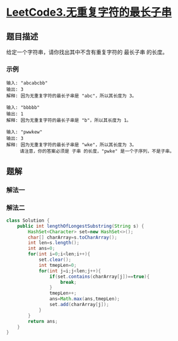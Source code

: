 # [LeetCode3.无重复字符的最长子串](https://leetcode-cn.com/problems/longest-substring-without-repeating-characters/)
## 题目描述
给定一个字符串，请你找出其中不含有重复字符的 最长子串 的长度。

### 示例
```
输入: "abcabcbb"
输出: 3 
解释: 因为无重复字符的最长子串是 "abc"，所以其长度为 3。
```
```
输入: "bbbbb"
输出: 1
解释: 因为无重复字符的最长子串是 "b"，所以其长度为 1。
```
```
输入: "pwwkew"
输出: 3
解释: 因为无重复字符的最长子串是 "wke"，所以其长度为 3。
     请注意，你的答案必须是 子串 的长度，"pwke" 是一个子序列，不是子串。
```
## 题解
### 解法一

### 解法二
```java
class Solution {
    public int lengthOfLongestSubstring(String s) {
        HashSet<Character> set=new HashSet<>();
        char[] charArray=s.toCharArray();
        int len=s.length();
        int ans=0;
        for(int i=0;i<len;i++){
            set.clear();
            int tmepLen=0;
            for(int j=i;j<len;j++){
                if(set.contains(charArray[j])==true){
                    break;
                }
                tmepLen++;
                ans=Math.max(ans,tmepLen);
                set.add(charArray[j]);
            }
        }
        return ans;
    }
}
```